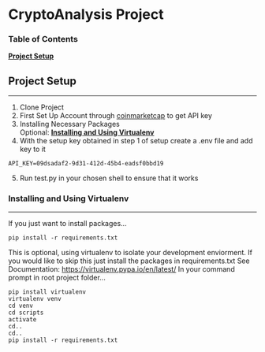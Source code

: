 # CryptoAnalysis Project

### Table of Contents
**[Project Setup](#project-setup)**<br>


## Project Setup
----------------
1. Clone Project
2. First Set Up Account through [coinmarketcap](https://coinmarketcap.com/api/documentation/v1/#section/Introduction) to get API key
3. Installing Necessary Packages <br />
Optional: **[Installing and Using Virtualenv](#installing-and-using-virtualenv)**
4. With the setup key obtained in step 1 of setup create a .env file and add key to it
```
API_KEY=09dsadaf2-9d31-412d-45b4-eadsf0bbd19
```
5. Run test.py in your chosen shell to ensure that it works








### Installing and Using Virtualenv
-----------------------------------
If you just want to install packages...
```
pip install -r requirements.txt
```
This is optional, using virtualenv to isolate your development enviorment.
If you would like to skip this just install the packages in requirements.txt
See Documentation: https://virtualenv.pypa.io/en/latest/
In your command prompt in root project folder...
```
pip install virtualenv
virtualenv venv
cd venv
cd scripts
activate
cd..
cd..
pip install -r requirements.txt
```

